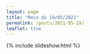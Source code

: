 ```yaml
---
layout: page
title: "Reco du 19/05/2021"
permalink: /posts/2021-05-19/
leaflet: true
---
```

{% include slideshow.html %}